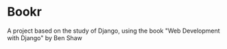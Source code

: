 # Bookr
A project based on the study of Django, using the book "Web Development with Django" by Ben Shaw
